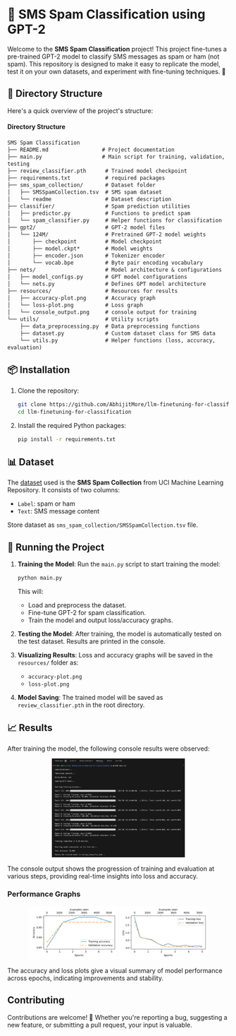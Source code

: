 # 📩 SMS Spam Classification using GPT-2

Welcome to the **SMS Spam Classification** project! This project fine-tunes a pre-trained GPT-2 model to classify SMS messages as spam or ham (not spam). This repository is designed to make it easy to replicate the model, test it on your own datasets, and experiment with fine-tuning techniques. 🚀

## 📂 Directory Structure

Here's a quick overview of the project's structure:

#### Directory Structure

```plaintext
SMS Spam Classification
├── README.md                 # Project documentation
├── main.py                   # Main script for training, validation, testing
├── review_classifier.pth      # Trained model checkpoint
├── requirements.txt           # required packages
├── sms_spam_collection/       # Dataset folder
│   ├── SMSSpamCollection.tsv  # SMS spam dataset
│   └── readme                 # Dataset description
├── classifier/                # Spam prediction utilities
│   ├── predictor.py           # Functions to predict spam
│   └── spam_classifier.py     # Helper functions for classification
├── gpt2/                      # GPT-2 model files
│   └── 124M/                  # Pretrained GPT-2 model weights
│       ├── checkpoint         # Model checkpoint
│       ├── model.ckpt*        # Model weights
│       ├── encoder.json       # Tokenizer encoder
│       └── vocab.bpe          # Byte pair encoding vocabulary
├── nets/                      # Model architecture & configurations
│   ├── model_configs.py       # GPT model configurations
│   └── nets.py                # Defines GPT model architecture
├── resources/                 # Resources for results
│   ├── accuracy-plot.png      # Accuracy graph
│   └── loss-plot.png          # Loss graph
│   └── console_output.png     # console output for training
└── utils/                     # Utility scripts
    ├── data_preprocessing.py  # Data preprocessing functions
    ├── dataset.py             # Custom dataset class for SMS data
    └── utils.py               # Helper functions (loss, accuracy, evaluation)
```

## 📦 Installation
1. Clone the repository:
    ```bash
    git clone https://github.com/AbhijitMore/llm-finetuning-for-classification.git
    cd llm-finetuning-for-classification
    ```

2. Install the required Python packages:
    ```bash
    pip install -r requirements.txt
    ```

## 📊 Dataset
The [dataset](https://archive.ics.uci.edu/static/public/228/sms+spam+collection.zip) used is the **SMS Spam Collection** from UCI Machine Learning Repository.
It consists of two columns:
- `Label`: spam or ham
- `Text`: SMS message content

Store dataset as `sms_spam_collection/SMSSpamCollection.tsv` file.

## 🏃 Running the Project
1. **Training the Model**:
    Run the `main.py` script to start training the model:
    ```bash
    python main.py
    ```
    This will:
    - Load and preprocess the dataset.
    - Fine-tune GPT-2 for spam classification.
    - Train the model and output loss/accuracy graphs.

2. **Testing the Model**:
    After training, the model is automatically tested on the test dataset. Results are printed in the console.

3. **Visualizing Results**:
    Loss and accuracy graphs will be saved in the `resources/` folder as:
    - `accuracy-plot.png`
    - `loss-plot.png`

4. **Model Saving**:
    The trained model will be saved as `review_classifier.pth` in the root directory.

## 📈 Results

After training the model, the following console results were observed:

<p align="center">
  <img src="resources/console_output.png" alt="Training Progression Console" width="60%" />
</p>

The console output shows the progression of training and evaluation at various steps, providing real-time insights into loss and accuracy.

### Performance Graphs
<p align="center">
  <img src="resources/accuracy-plot.png" alt="Accuracy Plot" width="40%" />
  <img src="resources/loss-plot.png" alt="Loss Plot" width="40%" />
</p>

The accuracy and loss plots give a visual summary of model performance across epochs, indicating improvements and stability.

## Contributing
Contributions are welcome! 🎉 Whether you're reporting a bug, suggesting a new feature, or submitting a pull request, your input is valuable.
